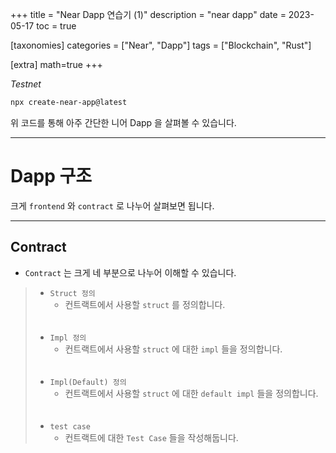 +++
title = "Near Dapp 연습기 (1)"
description = "near dapp"
date = 2023-05-17
toc = true

[taxonomies]
categories = ["Near", "Dapp"]
tags = ["Blockchain", "Rust"]

[extra]
math=true
+++

*Testnet*

```bash
npx create-near-app@latest
```

위 코드를 통해 아주 간단한 니어 Dapp 을 살펴볼 수 있습니다.

---

# Dapp 구조
크게 `frontend` 와 `contract` 로 나누어 살펴보면 됩니다.

---

## Contract
- `Contract` 는 크게 네 부분으로 나누어 이해할 수 있습니다.
> - `Struct 정의`
>   - 컨트랙트에서 사용할 `struct` 를 정의합니다.
>   <br/>
>   <br/>
> - `Impl 정의`
>   - 컨트랙트에서 사용할 `struct` 에 대한 `impl` 들을 정의합니다.
>   <br/>
>   <br/>
> - `Impl(Default) 정의`
>   - 컨트랙트에서 사용할 `struct` 에 대한 `default impl` 들을 정의합니다.
>   <br/>
>   <br/>
> - `test case`
>   - 컨트랙트에 대한 `Test Case` 들을 작성해둡니다.
